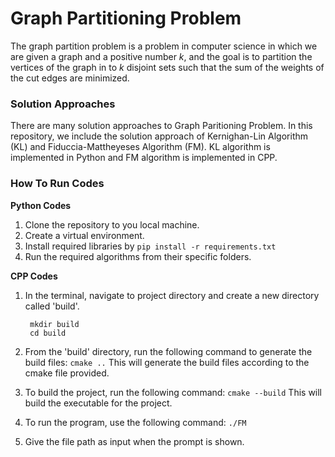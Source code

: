 # Graph Partitioning Problem
The graph partition problem is a problem in computer science in which we are given a graph and a positive number *k*, and the goal is to partition the vertices of the graph in to *k* disjoint sets such that the sum of the weights of the cut edges are minimized.

### Solution Approaches
There are many solution approaches to Graph Paritioning Problem. In this repository, we include the solution approach of Kernighan-Lin Algorithm (KL) and Fiduccia-Mattheyeses Algorithm (FM).
KL algorithm is implemented in Python and FM algorithm is implemented in CPP. 

### How To Run Codes
**Python Codes**
1. Clone the repository to you local machine.
2. Create a virtual environment.
3. Install required libraries by `pip install -r requirements.txt`
4. Run the required algorithms from their specific folders.

**CPP Codes**

1. In the terminal, navigate to project directory and create a new directory called 'build'.
 

        mkdir build 
        cd build
2. From the 'build' directory, run the following command to generate the build files: `cmake ..`
This will generate the build files according to the cmake file provided.
3. To build the project, run the following command: `cmake --build`
This will build the executable for the project.
4. To run the program, use the following command: `./FM` 
5. Give the file path as input when the prompt is shown.

